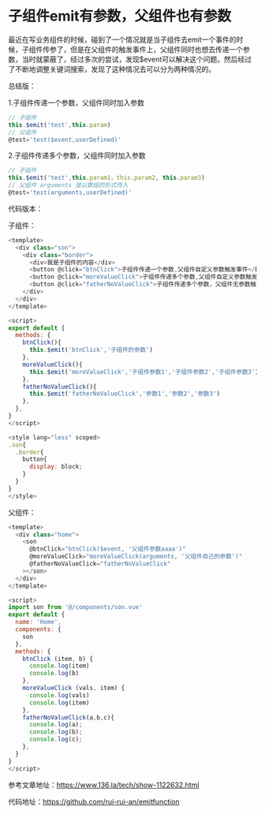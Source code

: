 # 子组件emit有参数，父组件也有参数

最近在写业务组件的时候，碰到了一个情况就是当子组件去emit一个事件的时候，子组件传参了，但是在父组件的触发事件上，父组件同时也想去传递一个参数，当时就蒙蔽了，经过多次的尝试，发现$event可以解决这个问题。然后经过了不断地调整关键词搜索，发现了这种情况去可以分为两种情况的。

总结版：

1.子组件传递一个参数，父组件同时加入参数

```js
// 子组件
this.$emit('test',this.param)
// 父组件
@test='test($event,userDefined)'
```

2.子组件传递多个参数，父组件同时加入参数

```js
// 子组件
this.$emit('test',this.param1，this.param2, this.param3)
// 父组件 arguments 是以数组的形式传入
@test='test(arguments,userDefined)'
```

代码版本：

子组件：

```js
<template>
  <div class="son">
    <div class="border">
      <div>我是子组件的内容</div>
      <button @click="btnClick">子组件传递一个参数,父组件自定义参数触发事件</button>
      <button @click="moreValueClick">子组件传递多个参数,父组件自定义参数触发事件</button>
      <button @click="fatherNoValueClick">子组件传递多个参数，父组件无参数触发事件</button>
    </div>
  </div>
</template>

<script>
export default {
  methods: {
    btnClick(){
      this.$emit('btnClick','子组件的参数')
    },
    moreValueClick(){
      this.$emit('moreValueClick','子组件参数1','子组件参数2','子组件参数3')
    },
    fatherNoValueClick(){
      this.$emit('fatherNoValueClick','参数1','参数2','参数3')
    },
  },
}
</script>

<style lang="less" scoped>
.son{
  .border{
    button{
      display: block;
    }
  }
}
</style>
```

父组件：

```js
<template>
  <div class="home">
    <son
      @btnClick="btnClick($event, '父组件参数aaaa')"
      @moreValueClick="moreValueClick(arguments, '父组件自己的参数')"
      @fatherNoValueClick="fatherNoValueClick"
    ></son>
  </div>
</template>

<script>
import son from '@/components/son.vue'
export default {
  name: 'Home',
  components: {
    son
  },
  methods: {
    btnClick (item, b) {
      console.log(item)
      console.log(b)
    },
    moreValueClick (vals, item) {
      console.log(vals)
      console.log(item)
    },
    fatherNoValueClick(a,b,c){
      console.log(a);
      console.log(b);
      console.log(c);
    },
  }
}
</script>

```

参考文章地址：https://www.136.la/tech/show-1122632.html

代码地址：https://github.com/rui-rui-an/emitfunction
